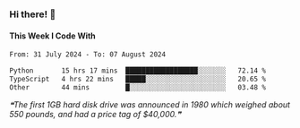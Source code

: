 ### Hi there! 👋

#### This Week I Code With
<!--START_SECTION:waka-->

```txt
From: 31 July 2024 - To: 07 August 2024

Python       15 hrs 17 mins  ██████████████████░░░░░░░   72.14 %
TypeScript   4 hrs 22 mins   █████░░░░░░░░░░░░░░░░░░░░   20.65 %
Other        44 mins         █░░░░░░░░░░░░░░░░░░░░░░░░   03.48 %
```

<!--END_SECTION:waka-->

<!--STARTS_HERE_QUOTE_README-->
<i>❝The first 1GB hard disk drive was announced in 1980 which weighed about 550 pounds, and had a price tag of $40,000.❞</i>
<!--ENDS_HERE_QUOTE_README-->
